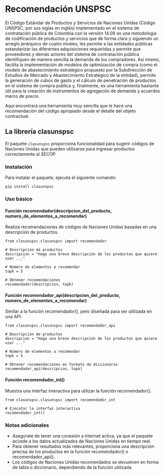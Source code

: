 # Recomendación UNSPSC

El Código Estándar de Productos y Servicios de Naciones Unidas (Código UNSPSC, por sus siglas en inglés) implementado en el sistema de contratación pública de Colombia con la versión 14.08 es una metodología de codificación de productos y servicios que de forma clara y siguiendo un arreglo jerárquico de cuatro niveles, les permite a las entidades públicas estandarizar las diferentes adquisiciones requeridas y  permite que proveedores y demás actores del sistema de contratación pública identifiquen de manera sencilla la demanda de los compradores. Así mismo, facilita la implementación de modelos de optimización de compra (como el modelo de abastecimiento estratégico propuesto por la Subdirección de Estudios de Mercado y Abastecimiento Estratégico de la entidad), permite la generación de cubos de gasto y el cálculo de penetración de productos en el sistema de compra pública y, finalmente, es una herramienta bastante útil para la creación de instrumentos de agregación de demanda y acuerdos marco de precio.

Aquí encontrará una herramienta muy sencilla que le hace una recomendación del código apropiado desde el detalle del objeto contractual.

## La librería clasunspsc

El paquete ```clasunspsc``` proporciona funcionalidad para sugerir códigos de Naciones Unidas que pueden utilizarse para ingresar productos correctamente al SECOP.

### Instalación

Para instalar el paquete, ejecuta el siguiente comando:

```
pip install clasunspsc
```

### Uso básico

#### Función recomendador(descripcion_del_producto, numero_de_elementos_a_recomendar)

Realiza recomendaciones de códigos de Naciones Unidas basadas en una descripción de productos.

```
from clasunspsc.clasunspsc import recomendador

# Descripción de productos
descripcion = "Haga una breve descripción de los productos que quiere usar ..."

# Número de elementos a recomendar
topk = 5

# Obtener recomendaciones
recomendador(descripcion, topk)
```

#### Función recomendador_api(descripcion_del_producto, numero_de_elementos_a_recomendar)

Similar a la función recomendador(), pero diseñada para ser utilizada en una API.

```
from clasunspsc.clasunspsc import recomendador_api

# Descripción de productos
descripcion = "Haga una breve descripción de los productos que quiere usar ..."

# Número de elementos a recomendar
topk = 5

# Obtener recomendaciones en formato de diccionario
recomendador_api(descripcion, topk)
```

#### Función recomendador_int()

Muestra una interfaz interactiva para utilizar la función recomendador().

```
from clasunspsc.clasunspsc import recomendador_int

# Ejecutar la interfaz interactiva
recomendador_int()
```

### Notas adicionales

* Asegúrate de tener una conexión a Internet activa, ya que el paquete accede a los datos actualizados de Naciones Unidas en tiempo real.
* Para obtener resultados más relevantes, proporciona una descripción precisa de los productos en la función recomendador() o recomendador_api().
* Los códigos de Naciones Unidas recomendados se devuelven en forma de tabla o diccionario, dependiendo de la función utilizada.